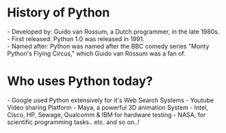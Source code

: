 # History of Python
\- Developed by: Guido van Rossum, a Dutch programmer, in the late 1980s.  
\- First released: Python 1.0 was released in 1991.  
\- Named after: Python was named after the BBC comedy series "Monty Python's Flying Circus," which Guido van Rossum was a fan of.

# Who uses Python today?
\- Google used Python extensively for it's Web Search Systems
\- Youtube Video sharing Platform
\- Maya, a powerful 3D animation System
\- Intel, Cisco, HP, Sewage, Qualcomm & IBM for hardware testing
\- NASA, for scientific programming tasks.. etc. and so on..!